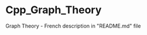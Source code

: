 # Cpp_Graph_Theory
Graph Theory - French description in "README.md" file

[](Users/partoucheraph/desktop/a)
